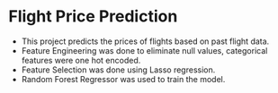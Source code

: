 # Flight Price Prediction

* This project predicts the prices of flights based on past flight data.
* Feature Engineering was done to eliminate null values, categorical features were one hot encoded.
* Feature Selection was done using Lasso regression.
* Random Forest Regressor was used to train the model.